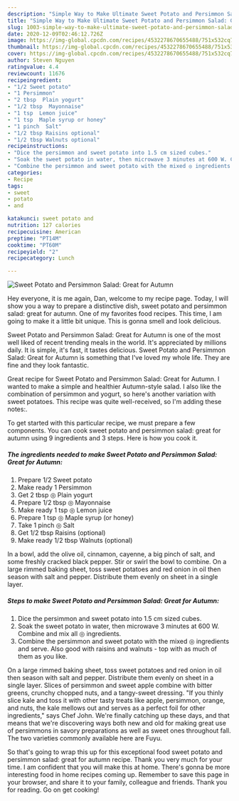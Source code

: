 ```yaml
---
description: "Simple Way to Make Ultimate Sweet Potato and Persimmon Salad: Great for Autumn"
title: "Simple Way to Make Ultimate Sweet Potato and Persimmon Salad: Great for Autumn"
slug: 1003-simple-way-to-make-ultimate-sweet-potato-and-persimmon-salad-great-for-autumn
date: 2020-12-09T02:46:12.726Z
image: https://img-global.cpcdn.com/recipes/4532278670655488/751x532cq70/sweet-potato-and-persimmon-salad-great-for-autumn-recipe-main-photo.jpg
thumbnail: https://img-global.cpcdn.com/recipes/4532278670655488/751x532cq70/sweet-potato-and-persimmon-salad-great-for-autumn-recipe-main-photo.jpg
cover: https://img-global.cpcdn.com/recipes/4532278670655488/751x532cq70/sweet-potato-and-persimmon-salad-great-for-autumn-recipe-main-photo.jpg
author: Steven Nguyen
ratingvalue: 4.4
reviewcount: 11676
recipeingredient:
- "1/2 Sweet potato"
- "1 Persimmon"
- "2 tbsp  Plain yogurt"
- "1/2 tbsp  Mayonnaise"
- "1 tsp  Lemon juice"
- "1 tsp  Maple syrup or honey"
- "1 pinch  Salt"
- "1/2 tbsp Raisins optional"
- "1/2 tbsp Walnuts optional"
recipeinstructions:
- "Dice the persimmon and sweet potato into 1.5 cm sized cubes."
- "Soak the sweet potato in water, then microwave 3 minutes at 600 W. Combine and mix all ◎ ingredients."
- "Combine the persimmon and sweet potato with the mixed ◎ ingredients and serve. Also good with raisins and walnuts - top with as much of them as you like."
categories:
- Recipe
tags:
- sweet
- potato
- and

katakunci: sweet potato and 
nutrition: 127 calories
recipecuisine: American
preptime: "PT14M"
cooktime: "PT60M"
recipeyield: "2"
recipecategory: Lunch

---
```



![Sweet Potato and Persimmon Salad: Great for Autumn](https://img-global.cpcdn.com/recipes/4532278670655488/751x532cq70/sweet-potato-and-persimmon-salad-great-for-autumn-recipe-main-photo.jpg)

Hey everyone, it is me again, Dan, welcome to my recipe page. Today, I will show you a way to prepare a distinctive dish, sweet potato and persimmon salad: great for autumn. One of my favorites food recipes. This time, I am going to make it a little bit unique. This is gonna smell and look delicious.

Sweet Potato and Persimmon Salad: Great for Autumn is one of the most well liked of recent trending meals in the world. It's appreciated by millions daily. It is simple, it's fast, it tastes delicious. Sweet Potato and Persimmon Salad: Great for Autumn is something that I've loved my whole life. They are fine and they look fantastic.

Great recipe for Sweet Potato and Persimmon Salad: Great for Autumn. I wanted to make a simple and healthier Autumn-style salad. I also like the combination of persimmon and yogurt, so here&#39;s another variation with sweet potatoes. This recipe was quite well-received, so I&#39;m adding these notes:.


To get started with this particular recipe, we must prepare a few components. You can cook sweet potato and persimmon salad: great for autumn using 9 ingredients and 3 steps. Here is how you cook it.

<!--inarticleads1-->

##### The ingredients needed to make Sweet Potato and Persimmon Salad: Great for Autumn:

1. Prepare 1/2 Sweet potato
1. Make ready 1 Persimmon
1. Get 2 tbsp ◎ Plain yogurt
1. Prepare 1/2 tbsp ◎ Mayonnaise
1. Make ready 1 tsp ◎ Lemon juice
1. Prepare 1 tsp ◎ Maple syrup (or honey)
1. Take 1 pinch ◎ Salt
1. Get 1/2 tbsp Raisins (optional)
1. Make ready 1/2 tbsp Walnuts (optional)


In a bowl, add the olive oil, cinnamon, cayenne, a big pinch of salt, and some freshly cracked black pepper. Stir or swirl the bowl to combine. On a large rimmed baking sheet, toss sweet potatoes and red onion in oil then season with salt and pepper. Distribute them evenly on sheet in a single layer. 

<!--inarticleads2-->

##### Steps to make Sweet Potato and Persimmon Salad: Great for Autumn:

1. Dice the persimmon and sweet potato into 1.5 cm sized cubes.
1. Soak the sweet potato in water, then microwave 3 minutes at 600 W. Combine and mix all ◎ ingredients.
1. Combine the persimmon and sweet potato with the mixed ◎ ingredients and serve. Also good with raisins and walnuts - top with as much of them as you like.


On a large rimmed baking sheet, toss sweet potatoes and red onion in oil then season with salt and pepper. Distribute them evenly on sheet in a single layer. Slices of persimmon and sweet apple combine with bitter greens, crunchy chopped nuts, and a tangy-sweet dressing. &#34;If you thinly slice kale and toss it with other tasty treats like apple, persimmon, orange, and nuts, the kale mellows out and serves as a perfect foil for other ingredients,&#34; says Chef John. We&#39;re finally catching up these days, and that means that we&#39;re discovering ways both new and old for making great use of persimmons in savory preparations as well as sweet ones throughout fall. The two varieties commonly available here are Fuyu. 

So that's going to wrap this up for this exceptional food sweet potato and persimmon salad: great for autumn recipe. Thank you very much for your time. I am confident that you will make this at home. There's gonna be more interesting food in home recipes coming up. Remember to save this page in your browser, and share it to your family, colleague and friends. Thank you for reading. Go on get cooking!
